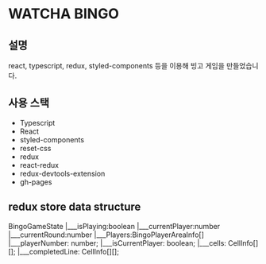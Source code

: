 # WATCHA BINGO

## 설명

react, typescript, redux, styled-components 등을 이용해 빙고 게임을 만들었습니다. 

## 사용 스택
 * Typescript
 * React
 * styled-components
 * reset-css
 * redux
 * react-redux
 * redux-devtools-extension
 * gh-pages

## redux store data structure

BingoGameState
|___isPlaying:boolean
|___currentPlayer:number
|___currentRound:number
|___Players:BingoPlayerAreaInfo[]
        |___playerNumber: number;
	    |___isCurrentPlayer: boolean;
	    |___cells: CellInfo[][];
	    |___completedLine: CellInfo[][];

